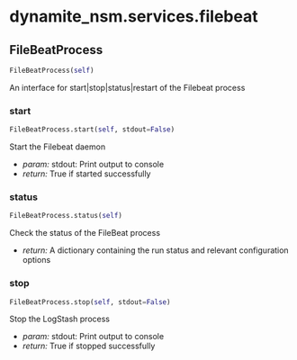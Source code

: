 # dynamite_nsm.services.filebeat

## FileBeatProcess
```python
FileBeatProcess(self)
```

An interface for start|stop|status|restart of the Filebeat process

### start
```python
FileBeatProcess.start(self, stdout=False)
```

Start the Filebeat daemon
- *param:* stdout: Print output to console
- *return:* True if started successfully

### status
```python
FileBeatProcess.status(self)
```

Check the status of the FileBeat process

- *return:* A dictionary containing the run status and relevant configuration options

### stop
```python
FileBeatProcess.stop(self, stdout=False)
```

Stop the LogStash process

- *param:* stdout: Print output to console
- *return:* True if stopped successfully

